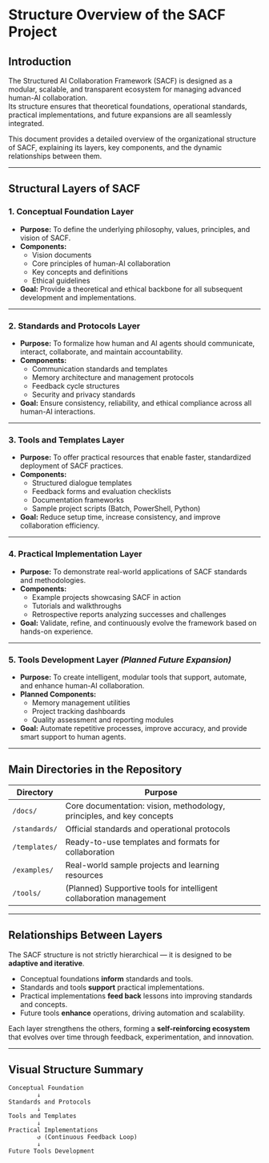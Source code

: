 # Structure Overview of the SACF Project

## Introduction

The Structured AI Collaboration Framework (SACF) is designed as a modular, scalable, and transparent ecosystem for managing advanced human-AI collaboration.  
Its structure ensures that theoretical foundations, operational standards, practical implementations, and future expansions are all seamlessly integrated.

This document provides a detailed overview of the organizational structure of SACF, explaining its layers, key components, and the dynamic relationships between them.

---

## Structural Layers of SACF

### 1. Conceptual Foundation Layer

- **Purpose:** To define the underlying philosophy, values, principles, and vision of SACF.
- **Components:**
  - Vision documents
  - Core principles of human-AI collaboration
  - Key concepts and definitions
  - Ethical guidelines
- **Goal:** Provide a theoretical and ethical backbone for all subsequent development and implementations.

---

### 2. Standards and Protocols Layer

- **Purpose:** To formalize how human and AI agents should communicate, interact, collaborate, and maintain accountability.
- **Components:**
  - Communication standards and templates
  - Memory architecture and management protocols
  - Feedback cycle structures
  - Security and privacy standards
- **Goal:** Ensure consistency, reliability, and ethical compliance across all human-AI interactions.

---

### 3. Tools and Templates Layer

- **Purpose:** To offer practical resources that enable faster, standardized deployment of SACF practices.
- **Components:**
  - Structured dialogue templates
  - Feedback forms and evaluation checklists
  - Documentation frameworks
  - Sample project scripts (Batch, PowerShell, Python)
- **Goal:** Reduce setup time, increase consistency, and improve collaboration efficiency.

---

### 4. Practical Implementation Layer

- **Purpose:** To demonstrate real-world applications of SACF standards and methodologies.
- **Components:**
  - Example projects showcasing SACF in action
  - Tutorials and walkthroughs
  - Retrospective reports analyzing successes and challenges
- **Goal:** Validate, refine, and continuously evolve the framework based on hands-on experience.

---

### 5. Tools Development Layer *(Planned Future Expansion)*

- **Purpose:** To create intelligent, modular tools that support, automate, and enhance human-AI collaboration.
- **Planned Components:**
  - Memory management utilities
  - Project tracking dashboards
  - Quality assessment and reporting modules
- **Goal:** Automate repetitive processes, improve accuracy, and provide smart support to human agents.

---

## Main Directories in the Repository

| Directory       | Purpose                                                             |
|-----------------|---------------------------------------------------------------------|
| `/docs/`        | Core documentation: vision, methodology, principles, and key concepts |
| `/standards/`   | Official standards and operational protocols                        |
| `/templates/`   | Ready-to-use templates and formats for collaboration                 |
| `/examples/`    | Real-world sample projects and learning resources                   |
| `/tools/`       | (Planned) Supportive tools for intelligent collaboration management  |

---

## Relationships Between Layers

The SACF structure is not strictly hierarchical — it is designed to be **adaptive and iterative**.

- Conceptual foundations **inform** standards and tools.
- Standards and tools **support** practical implementations.
- Practical implementations **feed back** lessons into improving standards and concepts.
- Future tools **enhance** operations, driving automation and scalability.

Each layer strengthens the others, forming a **self-reinforcing ecosystem** that evolves over time through feedback, experimentation, and innovation.

---

## Visual Structure Summary

```text
Conceptual Foundation
        ↓
Standards and Protocols
        ↓
Tools and Templates
        ↓
Practical Implementations
        ↺ (Continuous Feedback Loop)
        ↓
Future Tools Development
